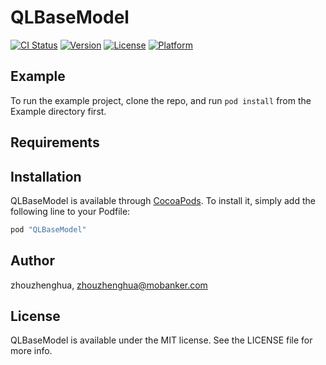 # QLBaseModel

[![CI Status](http://img.shields.io/travis/zhouzhenghua/QLBaseModel.svg?style=flat)](https://travis-ci.org/zhouzhenghua/QLBaseModel)
[![Version](https://img.shields.io/cocoapods/v/QLBaseModel.svg?style=flat)](http://cocoapods.org/pods/QLBaseModel)
[![License](https://img.shields.io/cocoapods/l/QLBaseModel.svg?style=flat)](http://cocoapods.org/pods/QLBaseModel)
[![Platform](https://img.shields.io/cocoapods/p/QLBaseModel.svg?style=flat)](http://cocoapods.org/pods/QLBaseModel)

## Example

To run the example project, clone the repo, and run `pod install` from the Example directory first.

## Requirements

## Installation

QLBaseModel is available through [CocoaPods](http://cocoapods.org). To install
it, simply add the following line to your Podfile:

```ruby
pod "QLBaseModel"
```

## Author

zhouzhenghua, zhouzhenghua@mobanker.com

## License

QLBaseModel is available under the MIT license. See the LICENSE file for more info.
